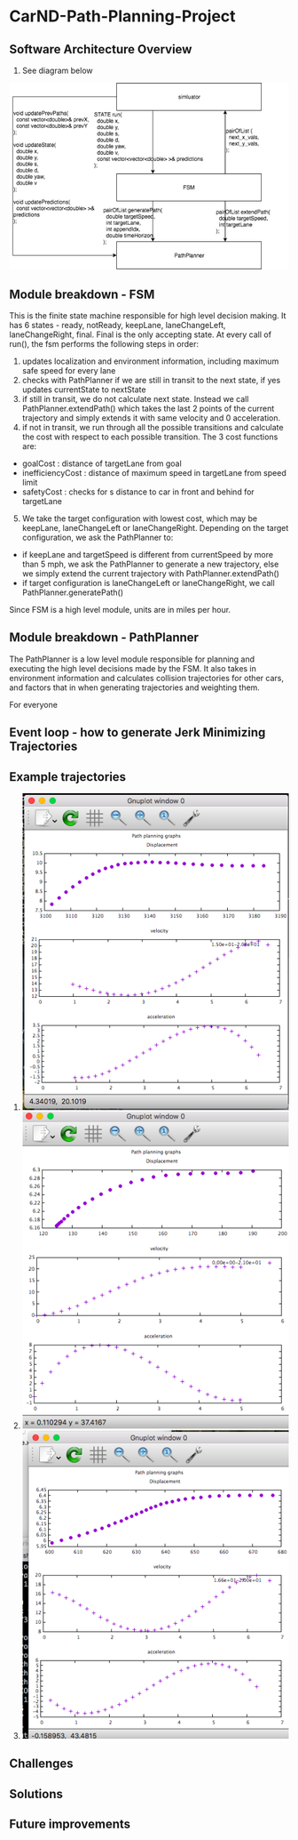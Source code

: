 # CarND-Path-Planning-Project

## Software Architecture Overview

1. See diagram below

![software architecture overview](report/architecture.png)

## Module breakdown - FSM

This is the finite state machine responsible for high level decision making. It has 6 states - ready, notReady, keepLane, laneChangeLeft, laneChangeRight, final. Final is the only accepting state. At every call of run(), the fsm performs the following steps in order:

1. updates localization and environment information, including maximum safe speed for every lane
2. checks with PathPlanner if we are still in transit to the next state, if yes updates currentState to nextState
3. if still in transit, we do not calculate next state. Instead we call PathPlanner.extendPath() which takes the last 2 points of the current trajectory and simply extends it with same velocity and 0 acceleration.
4. if not in transit, we run through all the possible transitions and calculate the cost with respect to each possible transition. The 3 cost functions are:
 - goalCost : distance of targetLane from goal
 - inefficiencyCost : distance of maximum speed in targetLane from speed limit
 - safetyCost : checks for s distance to car in front and behind for targetLane
5. We take the target configuration with lowest cost, which may be keepLane, laneChangeLeft or laneChangeRight. Depending on the target configuration, we ask the PathPlanner to:
 - if keepLane and targetSpeed is different from currentSpeed by more than 5 mph, we ask the PathPlanner to generate a new trajectory, else we simply extend the current trajectory with PathPlanner.extendPath()
 - if target configuration is laneChangeLeft or laneChangeRight, we call PathPlanner.generatePath()


Since FSM is a high level module, units are in miles per hour.

## Module breakdown - PathPlanner

The PathPlanner is a low level module responsible for planning and executing the high level decisions made by the FSM. It also takes in environment information and calculates collision trajectories for other cars, and factors that in when generating trajectories and weighting them.

For everyone 

## Event loop - how to generate Jerk Minimizing Trajectories



## Example trajectories

1. ![lane change right/left example](report/laneChangeRight.png)
2. ![speed up from 0 to top speed 47mph](report/speedUp.png)
3. ![slow down because approaching car in front](report/slowDown.png)

## Challenges

## Solutions

## Future improvements
